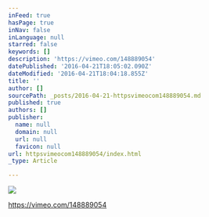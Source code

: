 ```yaml
---
inFeed: true
hasPage: true
inNav: false
inLanguage: null
starred: false
keywords: []
description: 'https://vimeo.com/148889054'
datePublished: '2016-04-21T18:05:02.090Z'
dateModified: '2016-04-21T18:04:18.855Z'
title: ''
author: []
sourcePath: _posts/2016-04-21-httpsvimeocom148889054.md
published: true
authors: []
publisher:
  name: null
  domain: null
  url: null
  favicon: null
url: httpsvimeocom148889054/index.html
_type: Article

---
```

![](https://the-grid-user-content.s3-us-west-2.amazonaws.com/edd687db-724f-4a8e-bff2-982eaa948361.jpg)

https://vimeo.com/148889054